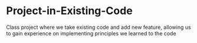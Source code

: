 # Project-in-Existing-Code
Class project where we take existing code and add new feature, allowing us to gain experience on implementing principles we learned to the code
